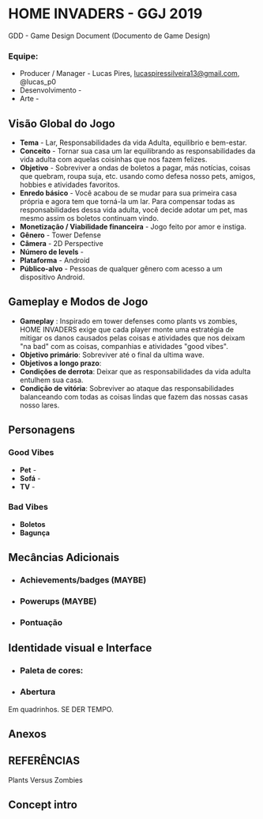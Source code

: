 HOME INVADERS - GGJ 2019
========================
GDD - Game Design Document
(Documento de Game Design)

### Equipe:
+ Producer / Manager - Lucas Pires, lucaspiressilveira13@gmail.com, @lucas_p0
+ Desenvolvimento -
+ Arte - 

Visão Global do Jogo
--------------------
+ **Tema** - Lar, Responsabilidades da vida Adulta, equilibrio e bem-estar.
+ **Conceito** -  Tornar sua casa um lar equilibrando as responsabilidades da vida adulta com aquelas coisinhas que nos fazem felizes.
+ **Objetivo** - Sobreviver a ondas de boletos a pagar, más notícias, coisas que quebram, roupa suja, etc. usando como defesa nosso pets, amigos, hobbies e atividades favoritos.
+ **Enredo básico** - Você acabou de se mudar para sua primeira casa própria e agora tem que torná-la um lar. Para compensar todas as responsabilidades dessa vida adulta, você decide adotar um pet, mas mesmo assim os boletos continuam vindo.
+ **Monetização / Viabilidade financeira** - Jogo feito por amor e instiga.
+ **Gênero** - Tower Defense
+ **Câmera**  - 2D Perspective
+ **Número de levels** - 
+ **Plataforma** - Android
+ **Público-alvo** - Pessoas de qualquer gênero com acesso a um dispositivo Android.

Gameplay e Modos de Jogo
------------------------

+ **Gameplay** : Inspirado em tower defenses como plants vs zombies, HOME INVADERS exige que cada player monte uma estratégia de mitigar os danos causados pelas coisas e atividades que nos deixam "na bad" com as coisas, companhias e atividades "good vibes".
+ **Objetivo primário**: Sobreviver até o final da ultima wave.
+ **Objetivos a longo prazo**: 
+ **Condições de derrota**: Deixar que as responsabilidades da vida adulta entulhem sua casa.
+ **Condição de vitória**: Sobreviver ao ataque das responsabilidades balanceando com todas as coisas lindas que fazem das nossas casas nosso lares.

Personagens 
-------------
### **Good Vibes** 
+ **Pet** - 
+ **Sofá** - 
+ **TV** -  


### **Bad Vibes** 
+ **Boletos**
+ **Bagunça** 

Mecâncias Adicionais
------
+ ### Achievements/badges (MAYBE)
+ ### Powerups  (MAYBE)
+ ### Pontuação

Identidade visual e Interface
-----------------------------
+ ### **Paleta de cores**: 
+ ### **Abertura**
Em quadrinhos. SE DER TEMPO.

Anexos
-------
## **REFERÊNCIAS**
Plants Versus Zombies
## **Concept intro**
